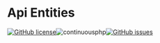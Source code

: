 # Api Entities
[![GitHub license](https://img.shields.io/github/license/flash-global/api-entities.svg)](https://github.com/flash-global/api-entities)![continuousphp](https://img.shields.io/continuousphp/git-hub/flash-global/api-entities.svg)[![GitHub issues](https://img.shields.io/github/issues/flash-global/api-entities.svg)](https://github.com/flash-global/api-entities/issues)
